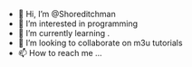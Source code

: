 - 👋 Hi, I’m @Shoreditchman
- 👀 I’m interested in programming
- 🌱 I’m currently learning .
- 💞️ I’m looking to collaborate on m3u tutorials
- 📫 How to reach me ...

<!---
Shoreditchman/Shoreditchman is a ✨ special ✨ repository because its `README.md` (this file) appears on your GitHub profile.
You can click the Preview link to take a look at your changes.
--->
